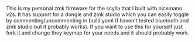 This is my personal zmk firmware for the scylla that I built with nice:nano v2s. It has support for a dongle and zmk studio which you can easily toggle by commenting/uncommenting in build.yaml (I haven't tested bluetooth and zmk studio but it probably works).
If you want to use this for yourself just fork it and change they keymap for your needs and it should probably work.
